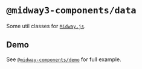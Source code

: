 # `@midway3-components/data`

Some util classes for [`Midway.js`](https://www.midwayjs.org/).

## Demo
See [`@midway-components/demo`](https://github.com/billy-poon/midway3-component/tree/main/packages/demo) for full example.
